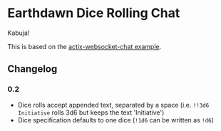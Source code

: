 # Earthdawn Dice Rolling Chat

Kabuja!

This is based on the [actix-websocket-chat example](https://github.com/actix/examples/tree/master/websocket-chat).

## Changelog

### 0.2

* Dice rolls accept appended text, separated by a space (i.e. `!!3d6 Initiative` rolls 3d6 but keeps the text 'Initiative')
* Dice specification defaults to one dice (`!1d6` can be written as `!d6`)
